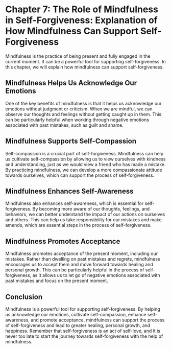 Chapter 7: The Role of Mindfulness in Self-Forgiveness: Explanation of How Mindfulness Can Support Self-Forgiveness
===================================================================================================================

Mindfulness is the practice of being present and fully engaged in the current moment. It can be a powerful tool for supporting self-forgiveness. In this chapter, we will explain how mindfulness can support self-forgiveness.

Mindfulness Helps Us Acknowledge Our Emotions
---------------------------------------------

One of the key benefits of mindfulness is that it helps us acknowledge our emotions without judgment or criticism. When we are mindful, we can observe our thoughts and feelings without getting caught up in them. This can be particularly helpful when working through negative emotions associated with past mistakes, such as guilt and shame.

Mindfulness Supports Self-Compassion
------------------------------------

Self-compassion is a crucial part of self-forgiveness. Mindfulness can help us cultivate self-compassion by allowing us to view ourselves with kindness and understanding, just as we would view a friend who has made a mistake. By practicing mindfulness, we can develop a more compassionate attitude towards ourselves, which can support the process of self-forgiveness.

Mindfulness Enhances Self-Awareness
-----------------------------------

Mindfulness also enhances self-awareness, which is essential for self-forgiveness. By becoming more aware of our thoughts, feelings, and behaviors, we can better understand the impact of our actions on ourselves and others. This can help us take responsibility for our mistakes and make amends, which are essential steps in the process of self-forgiveness.

Mindfulness Promotes Acceptance
-------------------------------

Mindfulness promotes acceptance of the present moment, including our mistakes. Rather than dwelling on past mistakes and regrets, mindfulness encourages us to accept them and move forward towards healing and personal growth. This can be particularly helpful in the process of self-forgiveness, as it allows us to let go of negative emotions associated with past mistakes and focus on the present moment.

Conclusion
----------

Mindfulness is a powerful tool for supporting self-forgiveness. By helping us acknowledge our emotions, cultivate self-compassion, enhance self-awareness, and promote acceptance, mindfulness can support the process of self-forgiveness and lead to greater healing, personal growth, and happiness. Remember that self-forgiveness is an act of self-love, and it is never too late to start the journey towards self-forgiveness with the help of mindfulness.
